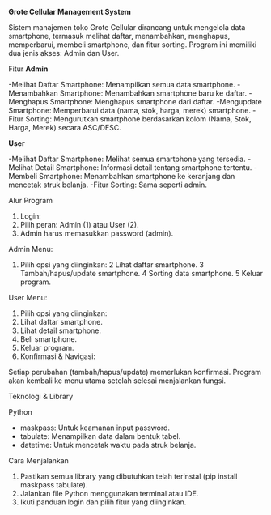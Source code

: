 **Grote Cellular Management System**

Sistem manajemen toko Grote Cellular dirancang untuk mengelola data smartphone, termasuk melihat daftar, menambahkan, menghapus, memperbarui, membeli smartphone, dan fitur sorting. Program ini memiliki dua jenis akses: Admin dan User.

Fitur
**Admin**

-Melihat Daftar Smartphone: Menampilkan semua data smartphone.
-Menambahkan Smartphone: Menambahkan smartphone baru ke daftar.
-Menghapus Smartphone: Menghapus smartphone dari daftar.
-Mengupdate Smartphone: Memperbarui data (nama, stok, harga, merek) smartphone.
-Fitur Sorting: Mengurutkan smartphone berdasarkan kolom (Nama, Stok, Harga, Merek) secara ASC/DESC.

**User**

-Melihat Daftar Smartphone: Melihat semua smartphone yang tersedia.
-Melihat Detail Smartphone: Informasi detail tentang smartphone tertentu.
-Membeli Smartphone: Menambahkan smartphone ke keranjang dan mencetak struk belanja.
-Fitur Sorting: Sama seperti admin.

Alur Program
1. Login:
2. Pilih peran: Admin (1) atau User (2).
3. Admin harus memasukkan password (admin).

Admin Menu:
1. Pilih opsi yang diinginkan:
2 Lihat daftar smartphone.
3 Tambah/hapus/update smartphone.
4 Sorting data smartphone.
5 Keluar program.

User Menu:
1. Pilih opsi yang diinginkan:
2. Lihat daftar smartphone.
3. Lihat detail smartphone.
4. Beli smartphone.
5. Keluar program.
6. Konfirmasi & Navigasi:

Setiap perubahan (tambah/hapus/update) memerlukan konfirmasi.
Program akan kembali ke menu utama setelah selesai menjalankan fungsi.

Teknologi & Library

Python

- maskpass: Untuk keamanan input password.
- tabulate: Menampilkan data dalam bentuk tabel.
- datetime: Untuk mencetak waktu pada struk belanja.

Cara Menjalankan

1. Pastikan semua library yang dibutuhkan telah terinstal (pip install maskpass tabulate).
2. Jalankan file Python menggunakan terminal atau IDE.
3. Ikuti panduan login dan pilih fitur yang diinginkan.
